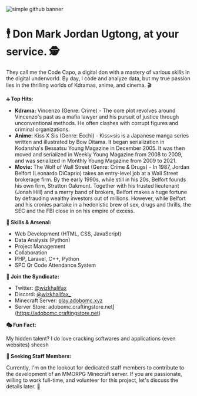 ![simple github banner](https://github.com/markjordanugtongspc/markjordanugtongspc/assets/159249841/f6769f40-1097-49f3-8fcf-569dbebb4b67)

# 🕴️ Don Mark Jordan Ugtong, at your service. 🕵️

They call me the Code Capo, a digital don with a mastery of various skills in the digital underworld. By day, I code and analyze data, but my true passion lies in the thrilling worlds of Kdramas, anime, and cinema. 🎬

**🔝 Top Hits:**

* **Kdrama:**  Vincenzo (Genre: Crime) - The core plot revolves around Vincenzo's past as a mafia lawyer and his pursuit of justice through unconventional methods. He often clashes with corrupt figures and criminal organizations.
* **Anime:**  Kiss X Sis (Genre: Ecchi) - Kiss×sis is a Japanese manga series written and illustrated by Bow Ditama. It began serialization in Kodansha's Bessatsu Young Magazine in December 2005. It was then moved and serialized in Weekly Young Magazine from 2008 to 2009, and was serialized in Monthly Young Magazine from 2009 to 2021.
* **Movie:**  The Wolf of Wall Street (Genre: Crime & Drugs) - In 1987, Jordan Belfort (Leonardo DiCaprio) takes an entry-level job at a Wall Street brokerage firm. By the early 1990s, while still in his 20s, Belfort founds his own firm, Stratton Oakmont. Together with his trusted lieutenant (Jonah Hill) and a merry band of brokers, Belfort makes a huge fortune by defrauding wealthy investors out of millions. However, while Belfort and his cronies partake in a hedonistic brew of sex, drugs and thrills, the SEC and the FBI close in on his empire of excess.

**💼 Skills & Arsenal:**

* Web Development (HTML, CSS, JavaScript) 
* Data Analysis (Python) 
* Project Management 
* Collaboration 
* PHP, Laravel, C++, Python
* SPC Qr Code Attendance System

**🤝 Join the Syndicate:**

* Twitter:  [@wizkhalifax](https://twitter.com/wizkhalifax)
* Discord:  [@wizkhalifax_](your_discord_username)
* Minecraft Server: [play.adobomc.xyz](https://play.adobomc.xyz)
* Server Store: adobomc.craftingstore.net](https://adobomc.craftingstore.net)

**🎭 Fun Fact:**

My hidden talent? I do love cracking softwares and applications (even websites) sheesh

**👥 Seeking Staff Members:**

Currently, I'm on the lookout for dedicated staff members to contribute to the development of an MMORPG Minecraft server. If you are passionate, willing to work full-time, and volunteer for this project, let's discuss the details later. 💬
